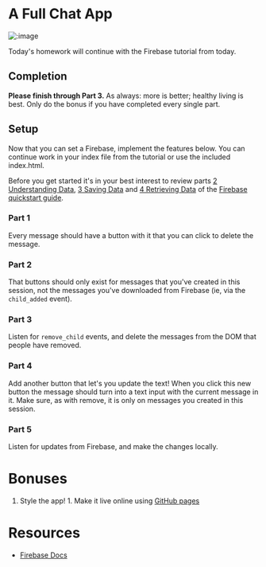 # A Full Chat App

![:image](http://www.heyuguys.com/images/2010/11/Chatroom1.jpg)

Today's homework will continue with the Firebase tutorial from today.

## Completion

**Please finish through Part 3.** As always: more is better; healthy living is
best. Only do the bonus if you have completed every single part.

## Setup

Now that you can set a Firebase, implement the features below. You can continue
work in your index file from the tutorial or use the included index.html.

Before you get started it's in your best interest to review parts 
[2 Understanding Data](https://www.firebase.com/docs/web/guide/understanding-data.html), 
[3 Saving Data](https://www.firebase.com/docs/web/guide/saving-data.html) and 
[4 Retrieving Data](https://www.firebase.com/docs/web/guide/retrieving-data.html) of 
the [Firebase quickstart guide](https://www.firebase.com/docs/web/guide/).

### Part 1

Every message should have a button with it that you can click to delete the
message.

### Part 2

That buttons should only exist for messages that you've created in this session,
not the messages you've downloaded from Firebase (ie, via the `child_added`
event).

### Part 3

Listen for `remove_child` events, and delete the messages from the DOM that
people have removed.

### Part 4

Add another button that let's you update the text!  When you click this new
button the message should turn into a text input with the current message in it.
Make sure, as with remove, it is only on messages you created in this session.

### Part 5

Listen for updates from Firebase, and make the changes locally.

# Bonuses

1. Style the app! 1. Make it live online using [GitHub
pages](https://pages.github.com/)

# Resources

- [Firebase Docs](https://www.firebase.com/docs/web/)
